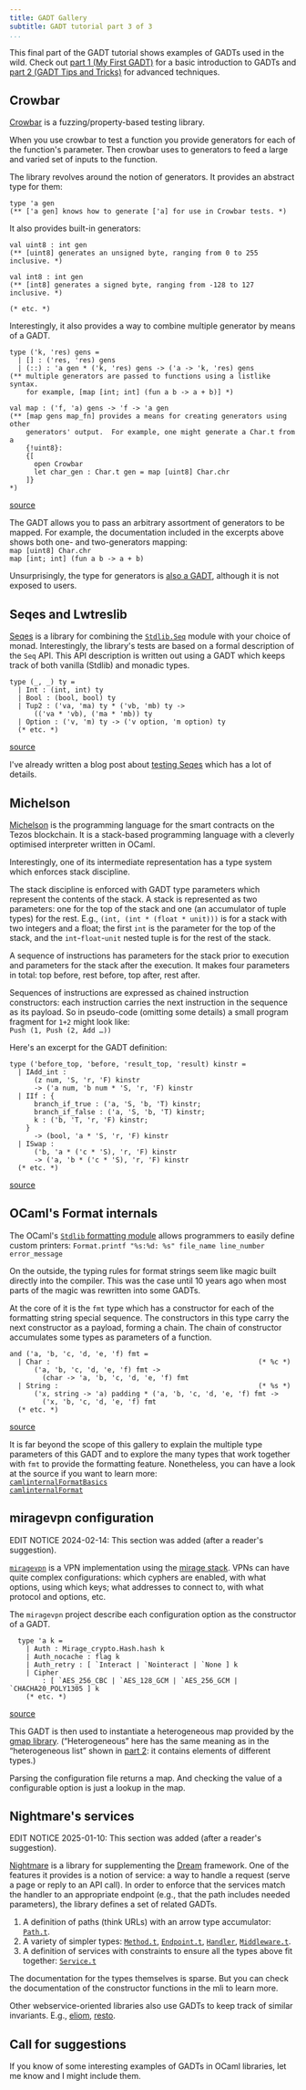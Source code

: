 ```yaml
---
title: GADT Gallery
subtitle: GADT tutorial part 3 of 3
...
```


This final part of the GADT tutorial shows examples of GADTs used in the wild.
Check out [part 1 (My First GADT)](/code/my-first-gadt.html) for a basic introduction to GADTs and [part 2 (GADT Tips and Tricks)](/code/gadt-tips-and-tricks.html) for advanced techniques.


## Crowbar

[Crowbar](https://ocaml.org/p/crowbar/latest) is a fuzzing/property-based testing library.

When you use crowbar to test a function you provide generators for each of the function's parameter.
Then crowbar uses to generators to feed a large and varied set of inputs to the function.

The library revolves around the notion of generators.
It provides an abstract type for them:

```
type 'a gen
(** ['a gen] knows how to generate ['a] for use in Crowbar tests. *)
```

It also provides built-in generators:

```
val uint8 : int gen
(** [uint8] generates an unsigned byte, ranging from 0 to 255 inclusive. *)

val int8 : int gen
(** [int8] generates a signed byte, ranging from -128 to 127 inclusive. *)

(* etc. *)
```

Interestingly, it also provides a way to combine multiple generator by means of a GADT.

```
type ('k, 'res) gens =
  | [] : ('res, 'res) gens
  | (::) : 'a gen * ('k, 'res) gens -> ('a -> 'k, 'res) gens
(** multiple generators are passed to functions using a listlike syntax.
    for example, [map [int; int] (fun a b -> a + b)] *)

val map : ('f, 'a) gens -> 'f -> 'a gen
(** [map gens map_fn] provides a means for creating generators using other
    generators' output.  For example, one might generate a Char.t from a
    {!uint8}:
    {[
      open Crowbar
      let char_gen : Char.t gen = map [uint8] Char.chr
    ]}
*)
```
[source](https://github.com/stedolan/crowbar/blob/v0.2.1/src/crowbar.mli#L6)

The GADT allows you to pass an arbitrary assortment of generators to be mapped.
For example, the documentation included in the excerpts above shows both one- and two-generators mapping:  
`map [uint8] Char.chr`  
`map [int; int] (fun a b -> a + b)`

Unsurprisingly, the type for generators is [also a GADT](https://github.com/stedolan/crowbar/blob/v0.2.1/src/crowbar.ml#L12), although it is not exposed to users.


## Seqes and Lwtreslib

[Seqes](https://ocaml.org/p/seqes/latest) is a library for combining the [`Stdlib.Seq`](https://v2.ocaml.org/api/Seq.html) module with your choice of monad.
Interestingly, the library's tests are based on a formal description of the `Seq` API.
This API description is written out using a GADT which keeps track of both vanilla (Stdlib) and monadic types.

```
type (_, _) ty =
  | Int : (int, int) ty
  | Bool : (bool, bool) ty
  | Tup2 : ('va, 'ma) ty * ('vb, 'mb) ty ->
      (('va * 'vb), ('ma * 'mb)) ty
  | Option : ('v, 'm) ty -> ('v option, 'm option) ty
  (* etc. *)
```
[source](https://gitlab.com/nomadic-labs/seqes/-/blob/0.2/test/pbt/helpers.ml?ref_type=tags#L85)

I've already written a blog post about [testing Seqes](/code/testing-seqes.html) which has a lot of details.


## Michelson

[Michelson](https://www.michelson.org/) is the programming language for the smart contracts on the Tezos blockchain.
It is a stack-based programming language with a cleverly optimised interpreter written in OCaml.

Interestingly, one of its intermediate representation has a type system which enforces stack discipline.

The stack discipline is enforced with GADT type parameters which represent the contents of the stack.
A stack is represented as two parameters: one for the top of the stack and one (an accumulator of tuple types) for the rest.
E.g., `(int, (int * (float * unit)))` is for a stack with two integers and a float; the first `int` is the parameter for the top of the stack, and the `int`-`float`-`unit` nested tuple is for the rest of the stack.

A sequence of instructions has parameters for the stack prior to execution and parameters for the stack after the execution.
It makes four parameters in total: top before, rest before, top after, rest after.

Sequences of instructions are expressed as chained instruction constructors: each instruction carries the next instruction in the sequence as its payload.
So in pseudo-code (omitting some details) a small program fragment for `1+2` might look like:  
`Push (1, Push (2, Add …))`

Here's an excerpt for the GADT definition:

```
type ('before_top, 'before, 'result_top, 'result) kinstr =
  | IAdd_int :
      (z num, 'S, 'r, 'F) kinstr
      -> ('a num, 'b num * 'S, 'r, 'F) kinstr
  | IIf : {
      branch_if_true : ('a, 'S, 'b, 'T) kinstr;
      branch_if_false : ('a, 'S, 'b, 'T) kinstr;
      k : ('b, 'T, 'r, 'F) kinstr;
    }
      -> (bool, 'a * 'S, 'r, 'F) kinstr
  | ISwap :
      ('b, 'a * ('c * 'S), 'r, 'F) kinstr
      -> ('a, 'b * ('c * 'S), 'r, 'F) kinstr
  (* etc. *)
```
[source](https://gitlab.com/tezos/tezos/-/blob/v19.1/src/proto_018_Proxford/lib_protocol/script_typed_ir.mli?ref_type=tags#L332)


## OCaml's Format internals

The OCaml's [`Stdlib` formatting module](https://v2.ocaml.org/api/Format.html) allows programmers to easily define custom printers:
`Format.printf "%s:%d: %s" file_name line_number error_message`

On the outside, the typing rules for format strings seem like magic built directly into the compiler.
This was the case until 10 years ago when most parts of the magic was rewritten into some GADTs.

At the core of it is the `fmt` type which has a constructor for each of the formatting string special sequence.
The constructors in this type carry the next constructor as a payload, forming a chain.
The chain of constructor accumulates some types as parameters of a function.

```
and ('a, 'b, 'c, 'd, 'e, 'f) fmt =
  | Char :                                                   (* %c *)
      ('a, 'b, 'c, 'd, 'e, 'f) fmt ->
        (char -> 'a, 'b, 'c, 'd, 'e, 'f) fmt
  | String :                                                 (* %s *)
      ('x, string -> 'a) padding * ('a, 'b, 'c, 'd, 'e, 'f) fmt ->
        ('x, 'b, 'c, 'd, 'e, 'f) fmt
  (* etc. *)
```
[source](https://github.com/ocaml/ocaml/blob/trunk/stdlib/camlinternalFormatBasics.ml#L365)

It is far beyond the scope of this gallery to explain the multiple type parameters of this GADT and to explore the many types that work together with `fmt` to provide the formatting feature.
Nonetheless, you can have a look at the source if you want to learn more:  
[`camlinternalFormatBasics`](https://github.com/ocaml/ocaml/blob/trunk/stdlib/camlinternalFormatBasics.ml)  
[`camlinternalFormat`](https://github.com/ocaml/ocaml/blob/trunk/stdlib/camlinternalFormat.ml)


## miragevpn configuration

EDIT NOTICE 2024-02-14: This section was added (after a reader's suggestion).

[`miragevpn`](https://github.com/robur-coop/miragevpn/) is a VPN implementation using the [mirage stack](https://mirage.io/).
VPNs can have quite complex configurations: which cyphers are enabled, with what options, using which keys; what addresses to connect to, with what protocol and options, etc.

The `miragevpn` project describe each configuration option as the constructor of a GADT.

```
  type 'a k =
    | Auth : Mirage_crypto.Hash.hash k
    | Auth_nocache : flag k
    | Auth_retry : [ `Interact | `Nointeract | `None ] k
    | Cipher
        : [ `AES_256_CBC | `AES_128_GCM | `AES_256_GCM | `CHACHA20_POLY1305 ] k
    (* etc. *)
```

[source](https://github.com/robur-coop/miragevpn/blob/c85f85999682593a0dd853103321a8c03ba9e94f/src/config.ml#L154)

This GADT is then used to instantiate a heterogeneous map provided by the [gmap library](https://github.com/hannesm/gmap).
(“Heterogeneous” here has the same meaning as in the “heterogeneous list” shown in [part 2](/code/gadt-tips-and-tricks.html#accumulator-of-types-tuples): it contains elements of different types.)

Parsing the configuration file returns a map.
And checking the value of a configurable option is just a lookup in the map.


## Nightmare's services

EDIT NOTICE 2025-01-10: This section was added (after a reader's suggestion).

[Nightmare](https://github.com/funkywork/nightmare/) is a library for supplementing the [Dream](https://aantron.github.io/dream/) framework.
One of the features it provides is a notion of service: a way to handle a request (serve a page or reply to an API call).
In order to enforce that the services match the handler to an appropriate endpoint (e.g., that the path includes needed parameters), the library defines a set of related GADTs.

1. A definition of paths (think URLs) with an arrow type accumulator: [`Path.t`](https://github.com/funkywork/nightmare/blob/3ac271377f651426f40b9f239138310461b0888b/lib/service/path.ml).
2. A variety of simpler types:
    [`Method.t`](https://github.com/funkywork/nightmare/blob/3ac271377f651426f40b9f239138310461b0888b/lib/service/method.ml#L23),
    [`Endpoint.t`](https://github.com/funkywork/nightmare/blob/3ac271377f651426f40b9f239138310461b0888b/lib/service/endpoint.ml#L23),
    [`Handler`](https://github.com/funkywork/nightmare/blob/3ac271377f651426f40b9f239138310461b0888b/lib/service/handler.ml#L23),
    [`Middleware.t`](https://github.com/funkywork/nightmare/blob/3ac271377f651426f40b9f239138310461b0888b/lib/service/middleware.ml#L23).
3. A definition of services with constraints to ensure all the types above fit together: [`Service.t`](https://github.com/funkywork/nightmare/blob/3ac271377f651426f40b9f239138310461b0888b/lib/service/service.ml#L1)

The documentation for the types themselves is sparse.
But you can check the documentation of the constructor functions in the mli to learn more.

Other webservice-oriented libraries also use GADTs to keep track of similar invariants.
E.g., [eliom](https://github.com/ocsigen/eliom), [resto](https://gitlab.com/nomadic-labs/resto).


## Call for suggestions

If you know of some interesting examples of GADTs in OCaml libraries, let me know and I might include them.
